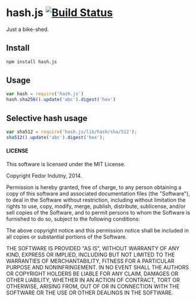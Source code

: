 # hash.js [![Build Status](https://secure.travis-ci.org/indutny/hash.js.svg)](http://travis-ci.org/indutny/hash.js)

Just a bike-shed.

## Install

```sh
npm install hash.js
```

## Usage

```js
var hash = require('hash.js')
hash.sha256().update('abc').digest('hex')
```

## Selective hash usage

```js
var sha512 = require('hash.js/lib/hash/sha/512');
sha512().update('abc').digest('hex');
```

#### LICENSE

This software is licensed under the MIT License.

Copyright Fedor Indutny, 2014.

Permission is hereby granted, free of charge, to any person obtaining a
copy of this software and associated documentation files (the
"Software"), to deal in the Software without restriction, including
without limitation the rights to use, copy, modify, merge, publish,
distribute, sublicense, and/or sell copies of the Software, and to permit
persons to whom the Software is furnished to do so, subject to the
following conditions:

The above copyright notice and this permission notice shall be included
in all copies or substantial portions of the Software.

THE SOFTWARE IS PROVIDED "AS IS", WITHOUT WARRANTY OF ANY KIND, EXPRESS
OR IMPLIED, INCLUDING BUT NOT LIMITED TO THE WARRANTIES OF
MERCHANTABILITY, FITNESS FOR A PARTICULAR PURPOSE AND NONINFRINGEMENT. IN
NO EVENT SHALL THE AUTHORS OR COPYRIGHT HOLDERS BE LIABLE FOR ANY CLAIM,
DAMAGES OR OTHER LIABILITY, WHETHER IN AN ACTION OF CONTRACT, TORT OR
OTHERWISE, ARISING FROM, OUT OF OR IN CONNECTION WITH THE SOFTWARE OR THE
USE OR OTHER DEALINGS IN THE SOFTWARE.
